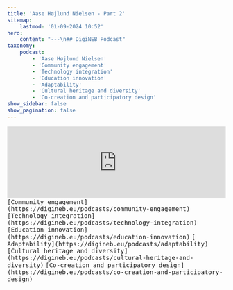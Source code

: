 ```yaml
---
title: 'Aase Højlund Nielsen - Part 2'
sitemap:
    lastmod: '01-09-2024 10:52'
hero:
    content: "---\n## DigiNEB Podcast"
taxonomy:
    podcast:
        - 'Aase Højlund Nielsen'
        - 'Community engagement'
        - 'Technology integration'
        - 'Education innovation'
        - 'Adaptability'
        - 'Cultural heritage and diversity'
        - 'Co-creation and participatory design'
show_sidebar: false
show_pagination: false
---
```


<iframe title="digineb" width="100%" height="166" scrolling="no" frameborder="no" allow="autoplay" src="https://w.soundcloud.com/player/?url=https%3A//api.soundcloud.com/tracks/1908085343&color=%234b4815&auto_play=false&hide_related=false&show_comments=true&show_user=true&show_reposts=false&show_teaser=false"></iframe>
<kbd>[Community engagement](https://digineb.eu/podcasts/community-engagement)</kbd>
<kbd>[Technology integration](https://digineb.eu/podcasts/technology-integration)</kbd>
<kbd>[Education innovation](https://digineb.eu/podcasts/education-innovation)</kbd>
<kbd>[ Adaptability](https://digineb.eu/podcasts/adaptability)</kbd>
<kbd>[Cultural heritage and diversity](https://digineb.eu/podcasts/cultural-heritage-and-diversity)</kbd>
<kbd>[Co-creation and participatory design](https://digineb.eu/podcasts/co-creation-and-participatory-design)</kbd>